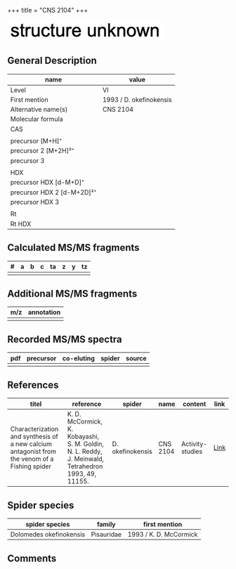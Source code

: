 +++
title = "CNS 2104"
+++

![](/img/2.png)

## General Description

| name                       | value                   |
|----------------------------|-------------------------|
| Level                      | VI                      |
| First mention              | 1993 / D. okefinokensis |
| Alternative name(s)        | CNS 2104                |
| Molecular formula          |                         |
| CAS                        |                         |
|                            |                         |
| precursor   [M+H]⁺         |                         |
| precursor 2 [M+2H]²⁺       |                         |
| precursor 3                |                         |
|                            |                         |
| HDX                        |                         |
| precursor HDX   [d-M+D]⁺   |                         |
| precursor HDX 2 [d-M+2D]²⁺ |                         |
| precursor HDX 3            |                         |
|                            |                         |
| Rt                         |                         |
| Rt HDX                     |                         |

## Calculated MS/MS fragments

| # | a | b | c | ta | z | y | tz |
|---|---|---|---|----|---|---|----|
|   |   |   |   |    |   |   |    |

## Additional MS/MS fragments

| m/z | annotation |
|-----|------------|
|     |            |

## Recorded MS/MS spectra

| pdf | precursor | co-eluting | spider | source |
|-----|-----------|------------|--------|--------|
|     |           |            |        |        |

## References

| titel                                                                                     | reference                                                                                         | spider     | name   | content          | link                                                  |
|-------------------------------------------------------------------------------------------|---------------------------------------------------------------------------------------------------|------------|--------|------------------|-------------------------------------------------------|
| Characterization and synthesis of a new calcium antagonist from the venom of a Fishing spider  | K. D. McCormick, K. Kobayashi, S. M. Goldin, N. L. Reddy, J. Meinwald, Tetrahedron 1993, 49, 11155. | D. okefinokensis | CNS 2104 | Activity-studies | [Link](https://doi.org/10.1016/S0040-4020(01)81803-2) |

## Spider species

| spider species          | family     | first mention          |
|-------------------------|------------|------------------------|
| Dolomedes okefinokensis | Pisauridae | 1993 / K. D. McCormick |

## Comments